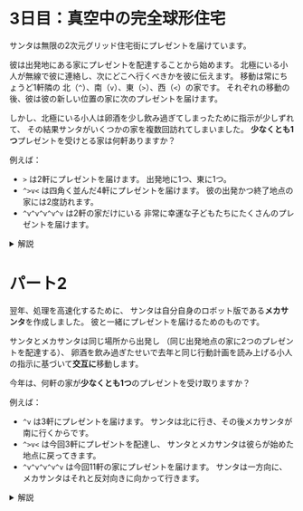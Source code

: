 # 3日目：真空中の完全球形住宅

サンタは無限の2次元グリッド住宅街にプレゼントを届けています。

彼は出発地にある家にプレゼントを配達することから始めます。
北極にいる小人が無線で彼に連絡し、次にどこへ行くべきかを彼に伝えます。
移動は常にちょうど1軒隣の
北（`^`）、南（`v`）、東（`>`）、西（`<`）の家です。
それぞれの移動の後、彼は彼の新しい位置の家に次のプレゼントを届けます。

しかし、北極にいる小人は卵酒を少し飲み過ぎてしまったために指示が少しずれて、
その結果サンタがいくつかの家を複数回訪れてしまいました。
**少なくとも1つ**プレゼントを受けとる家は何軒ありますか？

例えば：

- `>` は2軒にプレゼントを届けます。
出発地に1つ、東に1つ。
- `^>v<` は四角く並んだ4軒にプレゼントを届けます。
彼の出発かつ終了地点の家には2度訪れます。
- `^v^v^v^v^v` は2軒の家だけにいる
非常に幸運な子どもたちにたくさんのプレゼントを届けます。

<details><summary>解説</summary><div>

座標がどちらに広がるのか事前に予測できないので、配列で扱うのは難しい。
座標の集合で扱うと制約なく扱いやすい。

```haskell
import qualified Data.Set as S

part1 :: String  -- 指示
      -> Int     -- 答え
part1 = S.size . S.fromList . scanl step (0,0)

step (x,y) '^' = (pred x, y)
step (x,y) 'v' = (succ x, y)
step (x,y) '<' = (x, pred y)
step (x,y) '>' = (x, succ y)
```

</div></details>

# パート2

翌年、処理を高速化するために、
サンタは自分自身のロボット版である**メカサンタ**を作成しました。
彼と一緒にプレゼントを届けるためのものです。

サンタとメカサンタは同じ場所から出発し
（同じ出発地点の家に2つのプレゼントを配達する）、
卵酒を飲み過ぎたせいで去年と同じ行動計画を読み上げる小人の指示に基づいて**交互に**移動します。

今年は、何軒の家が**少なくとも1つ**のプレゼントを受け取りますか？

例えば：

- `^v` は3軒にプレゼントを届けます。
サンタは北に行き、その後メカサンタが南に行くからです。
- `^>v<` は今回3軒にプレゼントを配達し、
サンタとメカサンタは彼らが始めた地点に戻ってきます。
- `^v^v^v^v^v` は今回11軒の家にプレゼントを届けます。
サンタは一方向に、メカサンタはそれと反対向きに向かって行きます。

<details><summary>解説</summary><div>

入力を、サンタ用とメカサンタ用に分離した後はパート1と同じやり方で座標を得て、
合わせてから数えればよい。

```haskell
part2 :: String  -- 指示
      -> Int     -- 答え
part2 cs = S.size . S.fromList $ go cs1 ++ go cs2
  where
    cbs = zip cs $ cycle [True, False]
    cs1 = [c | (c, True ) <- cbs]
    cs2 = [c | (c, False) <- cbs]
    go = scanl step (0,0)
```

</div></details>

